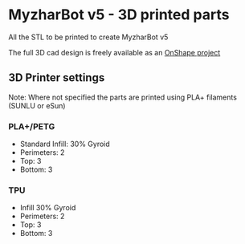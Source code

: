 # MyzharBot v5 - 3D printed parts

All the STL to be printed to create MyzharBot v5

The full 3D cad design is freely available as an [OnShape project](https://cad.onshape.com/documents/913659ccf77ccc023b906686/w/971dcd5ae4e68732747aa68d/e/ac4eea6b6d28f57934359ca2)

## 3D Printer settings
Note: Where not specified the parts are printed using PLA+ filaments (SUNLU or eSun)

### PLA+/PETG
- Standard Infill: 30% Gyroid
- Perimeters: 2
- Top: 3
- Bottom: 3

### TPU
- Infill 30% Gyroid
- Perimeters: 2
- Top: 3
- Bottom: 3


